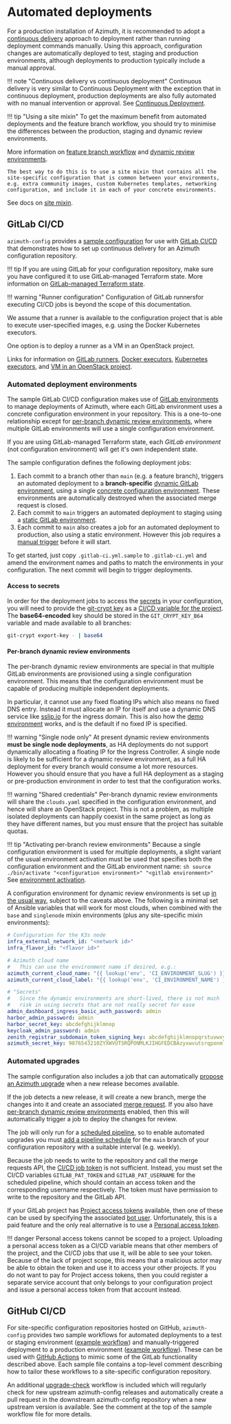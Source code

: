 # Automated deployments

For a production installation of Azimuth, it is recommended to adopt a
[continuous delivery](https://en.wikipedia.org/wiki/Continuous_delivery) approach to
deployment rather than running deployment commands manually. Using this approach,
configuration changes are automatically deployed to test, staging and production
environments, although deployments to production typically include a manual approval.

<!-- prettier-ignore-start -->
!!! note "Continuous delivery vs continuous deployment"
    Continuous delivery is very similar to Continuous Deployment with the exception that in continuous deployment, production deployments are also fully automated with no manual intervention or approval. See [Continuous Deployment](https://en.wikipedia.org/wiki/Continuous_deployment).

!!! tip "Using a site mixin"
    To get the maximum benefit from automated deployments and the feature branch workflow, you should try to minimise the differences between the production, staging and dynamic review environments.
<!-- prettier-ignore-end -->

More information on [feature branch workflow](../repository/index.md#making-changes-to-your-configuration) and [dynamic review environments](#per-branch-dynamic-review-environments).

```text
The best way to do this is to use a site mixin that contains all the site-specific configuration that is common between your environments, e.g. extra community images, custom Kubernetes templates, networking configuration, and include it in each of your concrete environments.
```

See docs on [site mixin](../environments.md#using-mixin-environments).

## GitLab CI/CD

`azimuth-config` provides a
[sample configuration](https://github.com/azimuth-cloud/azimuth-config/blob/stable/.gitlab-ci.yml.sample)
for use with [GitLab CI/CD](https://docs.gitlab.com/ee/ci/) that demonstrates how to
set up continuous delivery for an Azimuth configuration repository.

<!-- prettier-ignore-start -->
!!! tip
    If you are using GitLab for your configuration repository, make sure you have configured it to use GitLab-managed Terraform state.
    More information on [GitLab-managed Terraform state](../repository/opentofu.md#gitlab).

!!! warning "Runner configuration"
    Configuration of GitLab runnersfor executing CI/CD jobs is beyond the scope of this documentation.
<!-- prettier-ignore-end -->

We assume that a runner is available to the configuration project that is able to execute user-specified images, e.g. using the Docker Kubernetes executors.

One option is to deploy a runner as a VM in an OpenStack project.

Links for information on [GitLab runners](https://docs.gitlab.com/runner/), [Docker executors](https://docs.gitlab.com/runner/executors/docker.html), [Kubernetes executors](https://docs.gitlab.com/runner/executors/kubernetes.html), and [VM in an OpenStack project](https://github.com/stackhpc/gitlab-runner-openstack).

### Automated deployment environments

The sample GitLab CI/CD configuration makes use of
[GitLab environments](https://docs.gitlab.com/ee/ci/environments/) to manage
deployments of Azimuth, where each GitLab environment uses a concrete configuration
environment in your repository. This is a one-to-one relationship except for
[per-branch dynamic review environments](#per-branch-dynamic-review-environments),
where multiple GitLab environments will use a single configuration environment.

If you are using GitLab-managed Terraform state, each _GitLab environment_ (not
configuration environment) will get it's own independent state.

The sample configuration defines the following deployment jobs:

1. Each commit to a branch other than `main` (e.g. a feature branch), triggers an
   automated deployment to a **branch-specific**
   [dynamic GitLab environment](https://docs.gitlab.com/ee/ci/environments/#create-a-dynamic-environment),
   using a single [concrete configuration environment](../environments.md). These
   environments are automatically destroyed when the associated merge request is
   closed.
2. Each commit to `main` triggers an automated deployment to staging using a
   [static GitLab environment](https://docs.gitlab.com/ee/ci/environments/#create-a-static-environment).
3. Each commit to `main` also creates a job for an automated deployment to
   production, also using a static environment. However this job requires a
   [manual trigger](https://docs.gitlab.com/ee/ci/environments/#configure-manual-deployments)
   before it will start.

To get started, just copy `.gitlab-ci.yml.sample` to `.gitlab-ci.yml` and amend
the environment names and paths to match the environments in your configuration.
The next commit will begin to trigger deployments.

#### Access to secrets

In order for the deployment jobs to access the [secrets](../repository/secrets.md)
in your configuration, you will need to provide the
[git-crypt key](../repository/secrets.md#granting-access-to-others) as a
[CI/CD variable for the project](https://docs.gitlab.com/ee/ci/variables/#add-a-cicd-variable-to-a-project).
The **base64-encoded** key should be stored in the `GIT_CRYPT_KEY_B64` variable
and made available to all branches:

```sh
git-crypt export-key - | base64
```

#### Per-branch dynamic review environments

The per-branch dynamic review environments are special in that multiple GitLab
environments are provisioned using a single configuration environment. This means
that the configuration environment must be capable of producing multiple
independent deployments.

In particular, it cannot use any fixed floating IPs which also means no fixed DNS entry.
Instead it must allocate an IP for itself and use a dynamic DNS service like
[sslip.io](https://sslip.io/) for the ingress domain. This is also how the
[demo environment](../try.md) works, and is the default if no fixed IP is specified.

<!-- prettier-ignore-start -->
!!! warning "Single node only"
    At present dynamic review environments **must be single node deployments**, as HA deployments do not support dynamically allocating a floating IP for the Ingress Controller.
    A single node is likely to be sufficient for a dynamic review environment, as a full HA deployment for every branch would consume a lot more resources. However you should ensure that you have a full HA deployment as a staging or pre-production environment in order to test that the configuration works.

!!! warning "Shared credentials"
    Per-branch dynamic review environments will share the `clouds.yaml` specified in the configuration environment, and hence will share an OpenStack project.
    This is not a problem, as multiple isolated deployments can happily coexist in the same project as long as they have different names, but you must ensure that the project has suitable quotas.

!!! tip "Activating per-branch review environments"
    Because a single configuration environment is used for multiple deployments, a slight variant of the usual environment activation must be used that specifies both the configuration environment and the GitLab environment name:
    ```sh
    source ./bin/activate "<configuration environment>" "<gitlab environment>"
    ```
    See [environment activation](./index.md#activating-an-environment).
<!-- prettier-ignore-end -->

A configuration environment for dynamic review environments is set up
[in the usual way](../configuration/index.md), subject to the caveats above. The
following is a minimal set of Ansible variables that will work for most clouds, when
combined with the `base` and `singlenode` mixin environments (plus any site-specific
mixin environments):

```yaml
# Configuration for the K3s node
infra_external_network_id: "<network id>"
infra_flavor_id: "<flavor id>"

# Azimuth cloud name
#   This can use the environment name if desired, e.g.:
azimuth_current_cloud_name: "{{ lookup('env', 'CI_ENVIRONMENT_SLUG') }}"
azimuth_current_cloud_label: "{{ lookup('env', 'CI_ENVIRONMENT_NAME') }}"

# "Secrets"
#   Since the dynamic environments are short-lived, there is not much
#   risk in using secrets that are not really secret for ease
admin_dashboard_ingress_basic_auth_password: admin
harbor_admin_password: admin
harbor_secret_key: abcdefghijklmnop
keycloak_admin_password: admin
zenith_registrar_subdomain_token_signing_key: abcdefghijklmnopqrstuvwxyzABCDEFGHIJKLMNOPQRSTUVWXYZ0123456789AA #gitleaks:allow
azimuth_secret_key: 9876543210ZYXWVUTSRQPONMLKJIHGFEDCBAzyxwvutsrqponmlkjihgfedcda00 #gitleaks:allow
```

### Automated upgrades

The sample configuration also includes a job that can automatically
[propose an Azimuth upgrade](../repository/index.md#upgrading-to-a-new-azimuth-release)
when a new release becomes available.

If the job detects a new release, it will create a new branch, merge the changes
into it and create an associated
[merge request](https://docs.gitlab.com/ee/user/project/merge_requests/).
If you also have
[per-branch dynamic review environments](#per-branch-dynamic-review-environments)
enabled, then this will automatically trigger a job to deploy the changes for review.

The job will only run for a
[scheduled pipeline](https://docs.gitlab.com/ee/ci/pipelines/schedules.html), so
to enable automated upgrades you must
[add a pipeline schedule](https://docs.gitlab.com/ee/ci/pipelines/schedules.html#add-a-pipeline-schedule)
for the `main` branch of your configuration repository with a suitable interval
(e.g. weekly).

Because the job needs to write to the repository and call the merge requests API,
the [CI/CD job token](https://docs.gitlab.com/ee/ci/jobs/ci_job_token.html) is not
sufficient. Instead, you must set the CI/CD variables `GITLAB_PAT_TOKEN` and
`GITLAB_PAT_USERNAME` for the scheduled pipeline, which should contain an access
token and the corresponding username respectively. The token must have permission
to write to the repository and the GitLab API.

If your GitLab project has
[Project access tokens](https://docs.gitlab.com/ee/user/project/settings/project_access_tokens.html)
available, then one of these can be used by specifying the associated
[bot user](https://docs.gitlab.com/ee/user/project/settings/project_access_tokens.html#bot-users-for-projects).
Unfortunately, this is a paid feature and the only real alternative is to use a
[Personal access token](https://docs.gitlab.com/ee/user/profile/personal_access_tokens.html).

<!-- prettier-ignore-start -->
!!! danger
    Personal access tokens cannot be scoped to a project.
    Uploading a personal access token as a CI/CD variable means that other members of the project, and the CI/CD jobs that use it, will be able to see your token.
    Because of the lack of project scope, this means that a malicious actor may be able to obtain the token and use it to access your other projects.
    If you do not want to pay for Project access tokens, then you could register a separate service account that only belongs to your configuration project and issue a personal access token from that account instead.
<!-- prettier-ignore-end -->

## GitHub CI/CD

For site-specific configuration repositories hosted on GitHub, `azimuth-config` provides two sample workflows
for automated deployments to a test or staging environment
([example workflow](https://github.com/azimuth-cloud/azimuth-config/blob/stable/.github-deploy-staging.yml.sample))
and manually-triggered deployment to a production environment
([example workflow](https://github.com/azimuth-cloud/azimuth-config/blob/stable/.github-deploy-prod.yml.sample)).
These can be used with [GitHub Actions](https://docs.github.com/en/actions) to mimic some of the GitLab
functionality described above. Each sample file contains a top-level comment describing how to tailor these
workflows to a site-specific configuration repository.

An additional [upgrade-check](https://github.com/stackhpc/azimuth-config/blob/stable/.github-upgrade-check.yml.sample)
workflow is included which will regularly check for new upstream azimuth-config releases and automatically create a
pull request in the downstream azimuth-config repository when a new upstream version is available. See the comment
at the top of the sample workflow file for more details.
